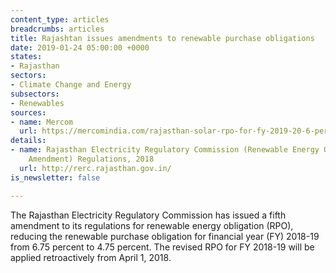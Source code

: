 ```yaml
---
content_type: articles
breadcrumbs: articles
title: Rajashtan issues amendments to renewable purchase obligations
date: 2019-01-24 05:00:00 +0000
states:
- Rajasthan
sectors:
- Climate Change and Energy
subsectors:
- Renewables
sources:
- name: Mercom
  url: https://mercomindia.com/rajasthan-solar-rpo-for-fy-2019-20-6-percent/
details:
- name: Rajasthan Electricity Regulatory Commission (Renewable Energy Obligation)(Fifth
    Amendment) Regulations, 2018
  url: http://rerc.rajasthan.gov.in/
is_newsletter: false

---
```

The Rajasthan Electricity Regulatory Commission has issued a fifth amendment to its regulations for renewable energy obligation (RPO), reducing the renewable purchase obligation for financial year (FY) 2018-19 from 6.75 percent to 4.75 percent. The revised RPO for FY 2018-19 will be applied retroactively from April 1, 2018.
